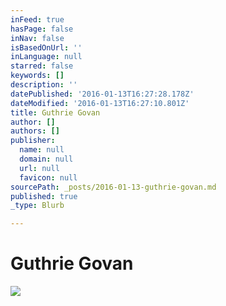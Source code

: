 ```yaml
---
inFeed: true
hasPage: false
inNav: false
isBasedOnUrl: ''
inLanguage: null
starred: false
keywords: []
description: ''
datePublished: '2016-01-13T16:27:28.178Z'
dateModified: '2016-01-13T16:27:10.801Z'
title: Guthrie Govan
author: []
authors: []
publisher:
  name: null
  domain: null
  url: null
  favicon: null
sourcePath: _posts/2016-01-13-guthrie-govan.md
published: true
_type: Blurb

---
```

# Guthrie Govan
![](https://the-grid-user-content.s3-us-west-2.amazonaws.com/56c5b11b-eee9-4e44-9207-02c8f3169ca6.jpg)